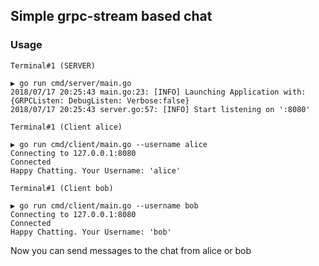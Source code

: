 ## Simple grpc-stream based chat
### Usage
`Terminal#1 (SERVER)`
```
▶ go run cmd/server/main.go
2018/07/17 20:25:43 main.go:23: [INFO] Launching Application with: {GRPCListen: DebugListen: Verbose:false}
2018/07/17 20:25:43 server.go:57: [INFO] Start listening on ':8080'

```
`Terminal#1 (Client alice)`
```
▶ go run cmd/client/main.go --username alice
Connecting to 127.0.0.1:8080
Connected
Happy Chatting. Your Username: 'alice'
```
`Terminal#1 (Client bob)`
```
▶ go run cmd/client/main.go --username bob
Connecting to 127.0.0.1:8080
Connected
Happy Chatting. Your Username: 'bob'
```
Now you can send messages to the chat from alice or bob